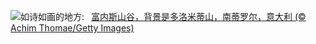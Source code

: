 ![](https://www.bing.com/th?id=OHR.ValDiFunes_ZH-CN2080915930_UHD.jpg&w=1000)如诗如画的地方:&nbsp;&ensp;[富内斯山谷，背景是多洛米蒂山，南蒂罗尔，意大利 (© Achim Thomae/Getty Images)](https://www.bing.com/th?id=OHR.ValDiFunes_ZH-CN2080915930_UHD.jpg)
<br><br/>
